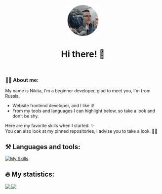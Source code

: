 <div align="center">
  <img src="https://github.com/Maatarashiii/maatarashiii/blob/main/preview.png" width="100"/> <br>
  <h1>
    Hi there! 👋 <br>
    <img src="https://komarev.com/ghpvc/?username=maatarashiii&style=flat&color=blue" alt=""/>
  </h1>
</div>

### 🧑‍💻 About me:
My name is Nikita, I'm a beginner developer, glad to meet you, I'm from Russia. 
- Website frontend developer, and I like it!
- From my tools and languages I can highlight below, so take a look and don’t be shy.

Here are my favorite skills when I started. ✨ <br>
You can also look at my pinned repositories, I advise you to take a look. 📌👀

## ⚒️ Languages ​​and tools:
[![My Skills](https://skillicons.dev/icons?i=html,css,sass,js,figma,vscode&theme=light&perline=4)](https://skillicons.dev)

## 🔥 My statistics:
<a href="https://github.com/anuraghazra/github-readme-stats">
  <img align="center" src="https://github-readme-stats.vercel.app/api?username=maatarashiii&show_icons=true&theme=github_dark&hide_border=true" />
</a>
<a href="https://git.io/streak-stats">
  <img align="center" src="https://github-readme-streak-stats.herokuapp.com?user=maatarashiii&theme=github-dark-blue&hide_border=true&date_format=j%20M%5B%20Y%5D&card_width=467" />
</a>
